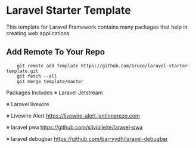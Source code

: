 # Laravel Starter Template

This template for Laravel Framework contains many packages that help in creating web applications
## Add Remote To Your Repo
```
    git remote add template https://github.com/Gruce/laravel-starter-template.git
    git fetch --all
    git merge template/master
```

Packages Includes
※ Laravel Jetstream

※ Laravel livewire

※ Livewire Alert https://livewire-alert.jantinnerezo.com

※ laravel pwa https://github.com/silviolleite/laravel-pwa

※ laravel debugbar https://github.com/barryvdh/laravel-debugbar

